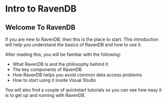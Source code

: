 ﻿
# Intro to RavenDB

## Welcome To RavenDB

If you are new to RavenDB, then this is the place to start. This introduction will help you understand the basics of RavenDB and how to use it.

After reading this, you will be familiar with the following:

* What RavenDB is and the philosophy behind it
* The key components of RavenDB
* How RavenDB helps you avoid common data access problems
* How to start using it inside Visual Studio

You will also find a couple of quickstart tutorials so you can see how easy it is to get up and running with RavenDB.
